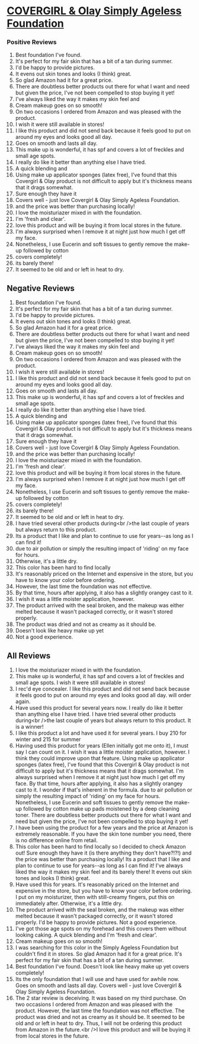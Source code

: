 # [COVERGIRL &amp; Olay Simply Ageless Foundation](https://products.checkmycream.com/products/COVERGIRL-and-Olay-Simply-Ageless-Foundation.html)

### Positive Reviews

<ol>
      <li>Best foundation I&#x27;ve found.  </li>
      <li>It&#x27;s perfect for my fair skin that has a bit of a tan during summer.</li>
      <li>I&#x27;d be happy to provide pictures.  </li>
      <li>It evens out skin tones and looks (I think) great.</li>
      <li>So glad Amazon had it for a great price.</li>
      <li>There are doubtless better products out there for what I want and need but given the price, I&#x27;ve not been compelled to stop buying it yet!</li>
      <li>I&#x27;ve always liked the way it makes my skin feel and</li>
      <li>Cream makeup goes on so smooth!</li>
      <li>On two occasions I ordered from Amazon and was pleased with the product.  </li>
      <li>I wish it were still available in stores!</li>
      <li>I like this product and did not send back because it feels good to put on around my eyes and looks good all day.  </li>
      <li>Goes on smooth and lasts all day.</li>
      <li>This make up is wonderful, it has spf and covers a lot of freckles and small age spots.  </li>
      <li>I really do like it better than anything else I have tried.  </li>
      <li>A quick blending and</li>
      <li>Using make up applicator sponges (latex free), I&#x27;ve found that this Covergirl &amp; Olay product is not difficult to apply but it&#x27;s thickness means that it drags somewhat.</li>
      <li>Sure enough they have it</li>
      <li>Covers well - just love Covergirl &amp; Olay Simply Ageless Foundation.</li>
      <li>and the price was better than purchasing locally!  </li>
      <li>I love the moisturiazer mixed in with the foundation.</li>
      <li>I&#x27;m &#x27;fresh and clear&#x27;.</li>
      <li>love this product and will be buying it from local stores in the future.</li>
      <li>I&#x27;m always surprised when I remove it at night just how much I get off my face.</li>
      <li>Nonetheless, I use Eucerin and soft tissues to gently remove the make-up followed by cotton</li>
      <li>covers completely!</li>
      <li>its barely there!  </li>
      <li>It seemed to be old and or left in heat to dry.  </li>
</ol>


<h2>Negative Reviews</h2>
<ol>
<li> Best foundation I&#x27;ve found.  </li>
<li> It&#x27;s perfect for my fair skin that has a bit of a tan during summer.</li>
<li> I&#x27;d be happy to provide pictures.  </li>
<li> It evens out skin tones and looks (I think) great.</li>
<li> So glad Amazon had it for a great price.</li>
<li> There are doubtless better products out there for what I want and need but given the price, I&#x27;ve not been compelled to stop buying it yet!</li>
<li> I&#x27;ve always liked the way it makes my skin feel and</li>
<li> Cream makeup goes on so smooth!</li>
<li> On two occasions I ordered from Amazon and was pleased with the product.  </li>
<li> I wish it were still available in stores!</li>
<li> I like this product and did not send back because it feels good to put on around my eyes and looks good all day.  </li>
<li> Goes on smooth and lasts all day.</li>
<li> This make up is wonderful, it has spf and covers a lot of freckles and small age spots.  </li>
<li> I really do like it better than anything else I have tried.  </li>
<li> A quick blending and</li>
<li> Using make up applicator sponges (latex free), I&#x27;ve found that this Covergirl &amp; Olay product is not difficult to apply but it&#x27;s thickness means that it drags somewhat.</li>
<li> Sure enough they have it</li>
<li> Covers well - just love Covergirl &amp; Olay Simply Ageless Foundation.</li>
<li> and the price was better than purchasing locally!  </li>
<li> I love the moisturiazer mixed in with the foundation.</li>
<li> I&#x27;m &#x27;fresh and clear&#x27;.</li>
<li> love this product and will be buying it from local stores in the future.</li>
<li> I&#x27;m always surprised when I remove it at night just how much I get off my face.</li>
<li> Nonetheless, I use Eucerin and soft tissues to gently remove the make-up followed by cotton</li>
<li> covers completely!</li>
<li> its barely there!  </li>
<li> It seemed to be old and or left in heat to dry.  </li>
<li> I have tried several other products during&lt;br /&gt;the last couple of years but always return to this product.  </li>
<li> Its a product that I like and plan to continue to use for years--as long as I can find it!  </li>
<li> due to air pollution or simply the resulting impact of &#x27;riding&#x27; on my face for hours.</li>
<li> Otherwise, it&#x27;s a little dry.</li>
<li> This color has been hard to find locally</li>
<li> It&#x27;s reasonably priced on the Internet and expensive in the store, but you have to know your color before ordering.  </li>
<li> However, the last time the foundation was not effective.  </li>
<li> By that time, hours after applying, it also has a slightly orangey cast to it.</li>
<li> I wish it was a little moister application, however.</li>
<li> The product arrived with the seal broken, and the makeup was either melted because it wasn&#x27;t packaged correctly, or it wasn&#x27;t stored properly.  </li>
<li> The product was dried and not as creamy as it should be.  </li>
<li> Doesn&#x27;t look like heavy make up yet</li>
<li> Not a good experience.</li>
</ol>

<h2>All Reviews</h2>

<ol>
    <li> I love the moisturiazer mixed in with the foundation.</li>
    <li> This make up is wonderful, it has spf and covers a lot of freckles and small age spots.  I wish it were still available in stores!</li>
    <li> I rec&#x27;d eye concealer.  I like this product and did not send back because it feels good to put on around my eyes and looks good all day.  will order again.</li>
    <li> Have used this product for several years now.  I really do like it better than anything else I have tried.  I have tried several other products during&lt;br /&gt;the last couple of years but always return to this product.  It is a winner!</li>
    <li> I like this product a lot and have used it for several years.  I buy 210 for winter and 215 for summer</li>
    <li> Having used this product for years (Ellen initially got me onto it), I must say I can count on it. I wish it was a little moister application, however. I think they could improve upon that feature. Using make up applicator sponges (latex free), I&#x27;ve found that this Covergirl &amp; Olay product is not difficult to apply but it&#x27;s thickness means that it drags somewhat. I&#x27;m always surprised when I remove it at night just how much I get off my face. By that time, hours after applying, it also has a slightly orangey cast to it. I wonder if that&#x27;s inherent in the formula. due to air pollution or simply the resulting impact of &#x27;riding&#x27; on my face for hours. Nonetheless, I use Eucerin and soft tissues to gently remove the make-up followed by cotton make up pads moistened by a deep cleaning toner. There are doubtless better products out there for what I want and need but given the price, I&#x27;ve not been compelled to stop buying it yet!</li>
    <li> I have been using the product for a few years and the price at Amazon is extremely reasonable.  If you have the skin tone number you need, there is no difference online from retail.</li>
    <li> This color has been hard to find locally so I decided to check Amazon out!  Sure enough they have it (is there anything they don&#x27;t have?!?!) and the price was better than purchasing locally!  Its a product that I like and plan to continue to use for years--as long as I can find it!  I&#x27;ve always liked the way it makes my skin feel and its barely there!  It evens out skin tones and looks (I think) great.</li>
    <li> Have used this for years. It&#x27;s reasonably priced on the Internet and expensive in the store, but you have to know your color before ordering.  I put on my moisturizer, then with still-creamy fingers, put this on immediately after.  Otherwise, it&#x27;s a little dry.</li>
    <li> The product arrived with the seal broken, and the makeup was either melted because it wasn&#x27;t packaged correctly, or it wasn&#x27;t stored properly.  I&#x27;d be happy to provide pictures.  Not a good experience.</li>
    <li> I&#x27;ve got those age spots on my forehead and this covers them without looking caking.  A quick blending and I&#x27;m &#x27;fresh and clear&#x27;.</li>
    <li> Cream makeup goes on so smooth!</li>
    <li> I was searching for this color in the Simply Ageless Foundation but couldn&#x27;t find it in stores. So glad Amazon had it for a great price. It&#x27;s perfect for my fair skin that has a bit of a tan during summer.</li>
    <li> Best foundation I&#x27;ve found.  Doesn&#x27;t look like heavy make up yet covers completely!</li>
    <li> Its the only foundation that I will use and have used for awhile now. Goes on smooth and lasts all day. Covers well - just love Covergirl &amp; Olay Simply Ageless Foundation.</li>
    <li> The 2 star review is deceiving. It was based on my third purchase.  On two occasions I ordered from Amazon and was pleased with the product.  However, the last time the foundation was not effective.  The product was dried and not as creamy as it should be.  It seemed to be old and or left in heat to dry.  Thus, I will not be ordering this product from Amazon in the future.&lt;br /&gt;I love this product and will be buying it from local stores in the future.</li>
</ol>




